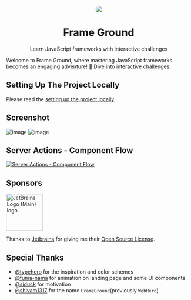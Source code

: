 <div align="center">
<img src="https://utfs.io/f/05863507-ae0f-41ae-adf9-fe01c207db91-42oj0m.png"/>
</div>
<h1 align="center">Frame Ground</h1>
<p align="center">
Learn JavaScript frameworks with interactive challenges
</p>

Welcome to Frame Ground, where mastering JavaScript frameworks becomes an engaging adventure! 🚀 Dive into interactive challenges.

## Setting Up The Project Locally

Please read the [setting up the project locally](https://docs.frameground.tech/deploy-locally)

## Screenshot

![image](https://utfs.io/f/bbfc8452-5ba9-4a88-8808-a75ac2a35aee-r60jor.png)
![image](https://github.com/PhantomKnight287/frameground/assets/76196237/61af540a-68e8-4bbc-a20e-202b5cd1668c)

## Server Actions - Component Flow

[![Server Actions - Component Flow](https://nextjs.apidiagram.com/github/PhantomKnight287/frameground/diagram.svg)](https://nextjs.apidiagram.com/github/PhantomKnight287/frameground)

## Sponsors

<img src="https://resources.jetbrains.com/storage/products/company/brand/logos/jb_beam.png" alt="JetBrains Logo (Main) logo." width="100" >

Thanks to [Jetbrains](https://www.jetbrains.com/) for giving me their [Open Source License](https://www.jetbrains.com/community/opensource).

## Special Thanks

- [@typehero](https://github.com/typehero) for the inspiration and color schemes
- [@fuma-nama](https://github.com/fuma-nama) for animation on landing page and some UI components
- [@siduck](https://github.com/siduck) for motivation
- [@shivam1317](https://github.com/shivam1317) for the name `FrameGround`(previously `WebHero`)

